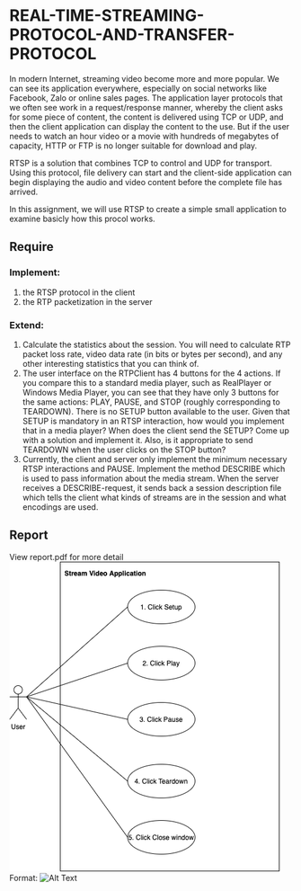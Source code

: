 # REAL-TIME-STREAMING-PROTOCOL-AND-TRANSFER-PROTOCOL
In modern Internet, streaming video become more and more popular. We can see its application everywhere, especially on social networks like Facebook, Zalo or online sales pages. The application layer protocols that we often see work in a request/response manner, whereby the client asks for some piece of content, the content is delivered using TCP or UDP, and then the client application can display the content to the use. But if the user needs to watch an hour video or a movie with hundreds of megabytes of capacity, HTTP or FTP is no longer suitable for download and play.

RTSP is a solution that combines TCP to control and UDP for transport. Using this protocol, file delivery can start and the client-side application can begin displaying the audio and video content before the complete file has arrived.

In this assignment, we will use RTSP to create a simple small application to examine basicly how this procol works.
## Require
### Implement:
1. the RTSP protocol in the client
2. the RTP packetization in the server
### Extend:
1. Calculate the statistics about the session. You will need to calculate RTP packet loss rate, video data rate (in bits or bytes per second), and any other interesting statistics that you can think of.
2. The user interface on the RTPClient has 4 buttons for the 4 actions. If you compare this to a standard media player, such as RealPlayer or Windows Media Player, you can see that they have only 3 buttons for the same actions: PLAY, PAUSE, and STOP (roughly corresponding to TEARDOWN). There is no SETUP button available to the user. Given that SETUP is mandatory in an RTSP interaction, how would you implement that in a media player? When does the client send the SETUP? Come up with a solution and implement it. Also, is it appropriate to send TEARDOWN when the user clicks on the STOP button?
3. Currently, the client and server only implement the minimum necessary RTSP interactions and PAUSE. Implement the method DESCRIBE which is used to pass information about the media stream. When the server receives a DESCRIBE-request, it sends back a session description file which tells the client what kinds of streams are in the session and what encodings are used.
## Report
View report.pdf for more detail
![GitHub Logo](/Usecase.png)
Format: ![Alt Text](url)
